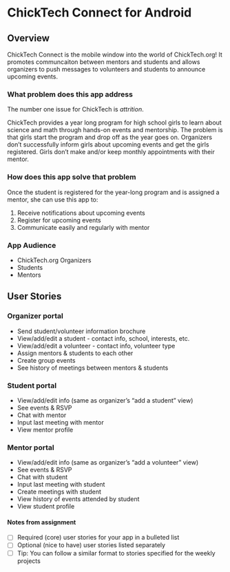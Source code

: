 # ChickTech Connect for Android


## Overview

ChickTech Connect is the mobile window into the world of ChickTech.org! It promotes communcaiton between mentors and students and allows organizers to push messages to volunteers and students to announce upcoming events.

### What problem does this app address

The number one issue for ChickTech is *attrition*.

ChickTech provides a year long program for high school girls to learn about science and math through hands-on events and mentorship. The problem is that girls start the program and drop off as the year goes on. Organizers don’t successfully inform girls about upcoming events and get the girls registered. Girls don’t make and/or keep monthly appointments with their mentor.

### How does this app solve that problem

Once the student is registered for the year-long program and is assigned a mentor, she can use this app to:

1. Receive notifications about upcoming events
2. Register for upcoming events
3. Communicate easily and regularly with mentor

### App Audience

* ChickTech.org Organizers
* Students
* Mentors


## User Stories

### Organizer portal
* Send student/volunteer information brochure
* View/add/edit a student - contact info, school, interests, etc.
* View/add/edit a volunteer - contact info, volunteer type
* Assign mentors & students to each other
* Create group events
* See history of meetings between mentors & students

### Student portal
* View/add/edit info (same as organizer’s “add a student” view)
* See events & RSVP
* Chat with mentor
* Input last meeting with mentor
* View mentor profile

### Mentor portal
* View/add/edit info (same as organizer’s “add a volunteer” view)
* See events & RSVP
* Chat with student
* Input last meeting with student
* Create meetings with student
* View history of events attended by student
* View student profile


#### Notes from assignment

- [ ] Required (core) user stories for your app in a bulleted list
- [ ] Optional (nice to have) user stories listed separately
- [ ] Tip: You can follow a similar format to stories specified for the weekly projects
